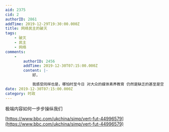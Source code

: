 ```yaml
---
aid: 2375
cid: 2
authorID: 2861
addTime: 2019-12-29T19:30:00.000Z
title: 网络民主的破灭
tags:
    - 破灭
    - 民主
    - 网络
comments:
    -
        authorID: 2456
        addTime: 2019-12-30T07:15:00.000Z
        content: |-
            好，

            我感受同样也是，哪怕时至今日 对大众的媒体素养教育 仍然是缺乏的甚至是空白的。
date: 2019-12-30T07:15:00.000Z
category: 时政
---
```


极端内容如何一步步操纵我们

[https://www.bbc.com/ukchina/simp/vert-fut-44996579](https://www.bbc.com/ukchina/simp/vert-fut-44996579)
